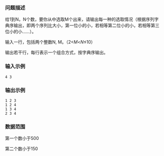 ### 问题描述

给1到N，N个数，要你从中选取M个出来，请输出每一种的选取情况（根据序列字典序输出，即两个序列比大小，第一位小的小，若相等第二位小的小，若相等第三位小的小……）。

输入一行，包括两个整数N, M。（2<*M*<*N*≤10）

输出若干行，每行表示一个组合方式，按字典序输出。

### 输入示例

```
4 3
```

### 输出示例

```
1 2 3
1 2 4
1 3 4
2 3 4
```

### 数据范围

第一个数小于500

第二个数小于150